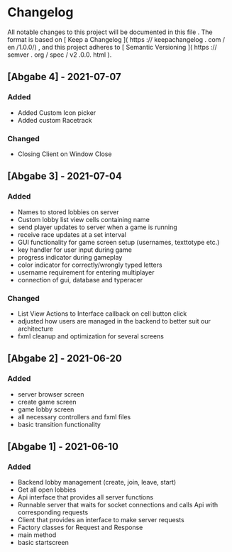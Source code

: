 # Changelog
All notable changes to this project will be documented
in this file .
The format is based on
[ Keep a Changelog ]( https :// keepachangelog . com / en /1.0.0/) ,
and this project adheres to
[ Semantic Versioning ]( https :// semver . org / spec / v2 .0.0. html ).

## [Abgabe 4] - 2021-07-07
### Added
- Added Custom Icon picker
- Added custom Racetrack

### Changed
- Closing Client on Window Close

## [Abgabe 3] - 2021-07-04
### Added
- Names to stored lobbies on server
- Custom lobby list view cells containing name 
- send player updates to server when a game is running
- receive race updates at a set interval
- GUI functionality for game screen setup (usernames, texttotype etc.)
- key handler for user input during game
- progress indicator during gameplay
- color indicator for correctly/wrongly typed letters  
- username requirement for entering multiplayer
- connection of gui, database and typeracer

### Changed
- List View Actions to Interface callback on cell button click
- adjusted how users are managed in the backend to better suit our architecture
- fxml cleanup and optimization for several screens

## [Abgabe 2] - 2021-06-20
### Added
- server browser screen
- create game screen
- game lobby screen  
- all necessary controllers and fxml files
- basic transition functionality

## [Abgabe 1] - 2021-06-10
### Added
- Backend lobby management (create, join, leave, start)
- Get all open lobbies
- Api interface that provides all server functions
- Runnable server that waits for socket connections and calls Api with corresponding requests
- Client that provides an interface to make server requests
- Factory classes for Request and Response
- main method
- basic startscreen
